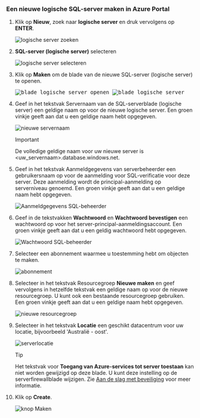 ### <a name="create-a-new-logical-sql-server-in-the-azure-portal"></a>Een nieuwe logische SQL-server maken in Azure Portal

1. Klik op **Nieuw**, zoek naar **logische server** en druk vervolgens op **ENTER**.

    ![logische server zoeken](./media/sql-data-warehouse-create-logical-server/search-logical-server.png)
2. **SQL-server (logische server)** selecteren 

    ![logische server selecteren](./media/sql-data-warehouse-create-logical-server/select-logical-server.png)
  
3. Klik op **Maken** om de blade van de nieuwe SQL-server (logische server) te openen.

   <kbd> ![blade logische server openen](./media/sql-data-warehouse-create-logical-server/open-logical-server-blade.png) </kbd><kbd>![blade logische server](./media/sql-data-warehouse-create-logical-server/logical-server-blade.png) </kbd>
  
3. Geef in het tekstvak Servernaam van de SQL-serverblade (logische server) een geldige naam op voor de nieuwe logische server. Een groen vinkje geeft aan dat u een geldige naam hebt opgegeven.
    
    ![nieuwe servernaam](./media/sql-data-warehouse-create-logical-server/new-name-logical-server.png)

    > [!IMPORTANT]
    > De volledige geldige naam voor uw nieuwe server is <uw_servernaam>.database.windows.net.
    >
    
4. Geef in het tekstvak Aanmeldgegevens van serverbeheerder een gebruikersnaam op voor de aanmelding voor SQL-verificatie voor deze server. Deze aanmelding wordt de principal-aanmelding op serverniveau genoemd. Een groen vinkje geeft aan dat u een geldige naam hebt opgegeven.
    
    ![Aanmeldgegevens SQL-beheerder](./media/sql-data-warehouse-create-logical-server/sql-admin-login.png)
5. Geef in de tekstvakken **Wachtwoord** en **Wachtwoord bevestigen** een wachtwoord op voor het server-principal-aanmeldingsaccount. Een groen vinkje geeft aan dat u een geldig wachtwoord hebt opgegeven.
    
    ![Wachtwoord SQL-beheerder](./media/sql-data-warehouse-create-logical-server/sql-admin-password.png)
6. Selecteer een abonnement waarmee u toestemming hebt om objecten te maken.

    ![abonnement](./media/sql-data-warehouse-create-logical-server/subscription.png)
7. Selecteer in het tekstvak Resourcegroep **Nieuwe maken** en geef vervolgens in hetzelfde tekstvak een geldige naam op voor de nieuwe resourcegroep. U kunt ook een bestaande resourcegroep gebruiken. Een groen vinkje geeft aan dat u een geldige naam hebt opgegeven.

    ![nieuwe resourcegroep](./media/sql-data-warehouse-create-logical-server/new-resource-group.png)

8. Selecteer in het tekstvak **Locatie** een geschikt datacentrum voor uw locatie, bijvoorbeeld 'Australië - oost'.
    
    ![serverlocatie](./media/sql-data-warehouse-create-logical-server/server-location.png)
    
    > [!TIP]
    > Het tekstvak voor **Toegang van Azure-services tot server toestaan** kan niet worden gewijzigd op deze blade. U kunt deze instelling op de serverfirewallblade wijzigen. Zie [Aan de slag met beveiliging](../articles/sql-database/sql-database-manage-servers-portal.md) voor meer informatie.
    >
    
9. Klik op **Create**.

    ![knop Maken](./media/sql-data-warehouse-create-logical-server/create.png)

